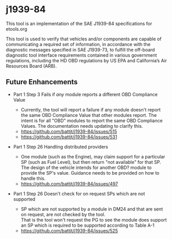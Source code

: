 # j1939-84
This tool is an implementation of the SAE J1939-84 specifications for etools.org

This tool is used to verify that vehicles and/or components are capable of communicating a required set of information,
in accordance with the diagnostic messages specified in SAE J1939-73, to fulfill the off-board diagnostic tool interface 
requirements contained in various government regulations, including the HD OBD regulations by US EPA and
California’s Air Resources Board (ARB).

## Future Enhancements

* Part 1 Step 3 Fails if _any_ module reports a different OBD Compliance Value
    * Currently, the tool will report a failure if any module doesn't report the same OBD Compliance Value that other
      modules report.  The intent is for all "OBD" modules to report the same OBD Compliance Values.  The documentation
      needs updating to clarify this.
    * https://github.com/battjt/j1939-84/issues/515
    * https://github.com/battjt/j1939-84/issues/531
    

* Part 1 Step 26 Handling distributed providers
    * One module (such as the Engine), may claim support for a particular SP (such as Fuel Level), but then return 
      "not available" for that SP.  The design of the vehicle intends for another OBD? module to provide the SP's value.
      Guidance needs to be provided on how to handle this.
    * https://github.com/battjt/j1939-84/issues/497


* Part 1 Step 26 Doesn't check for on request SPs which are not supported
    * SP which are not supported by a module in DM24 and that are sent on request, are not checked by the tool.  
      That is the tool won't request the PG to see the module does support an SP which is required to be supported according to Table A-1 
    * https://github.com/battjt/j1939-84/issues/525
    